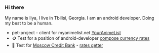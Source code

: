### Hi there
My name is Ilya, I live in Tbilisi, Georgia. I am an android developer. Doing my best to be a human.

- pet-project - client for myanimelist.net [YourAnimeList](https://github.com/Ridje/YourAnimeList)
- 🪙 Test for a position of android-developer [compose currency rates](https://github.com/Ridje/bettingCurrencyTest)
- 🏢 Test for [Moscow Credit Bank](https://mkb.ru/) - [rates getter](https://github.com/Ridje/mkb_test)

